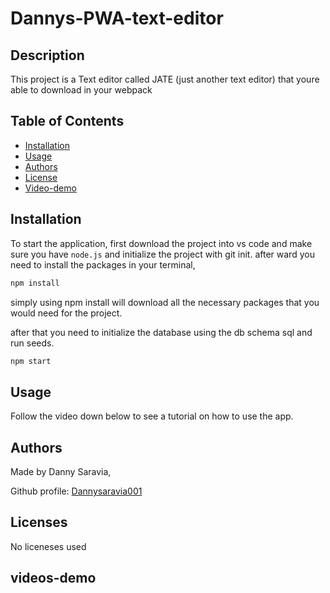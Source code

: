 # Dannys-PWA-text-editor

## Description

This project is a Text editor called JATE (just another text editor) that youre able to download in your webpack

## Table of Contents
- [Installation](#installation)
- [Usage](#usage)
- [Authors](#authors)
- [License](#license)
- [Video-demo](#videos-demo)

## Installation

To start the application, first download the project into vs code and make sure you have `node.js` and initialize the project with git init. after ward you need to install the packages in your terminal,  

```bash
npm install 
```

simply using npm install will download all the necessary packages that you would need for the project.

after that you need to initialize the database using the db schema sql and run seeds.

```bash
npm start
```

## Usage

Follow the video down below to see a tutorial on how to use the app.



## Authors

Made by Danny Saravia,

Github profile: [Dannysaravia001](https://github.com/Dannysaravia001)

## Licenses
No liceneses used

## videos-demo
